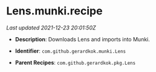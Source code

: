 # Lens.munki.recipe

_Last updated 2021-12-23 20:01:50Z_

- **Description**: Downloads Lens and imports into Munki.

- **Identifier**: `com.github.gerardkok.munki.Lens`

- **Parent Recipes**: `com.github.gerardkok.pkg.Lens`
